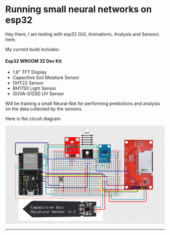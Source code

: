 # Running small neural networks on esp32

Hey there, I am testing with esp32 GUI, Animations, Analysis and Sensors here.

My current build includes: 

#### Esp32 WROOM 32 Dev Kit

* 1.8" TFT Display	
* Capacitive Soil Moisture Sensor
* DHT22 Sensor	
* BH1750 Light Sensor
* GUVA-S12SD UV	Sensor

Will be training a small Neural-Net for performing predictions and analysis on the data collected by the sensors.

Here is the circuit diagram:

![Circuit Diagram](./circuit_diagram.png)

---
